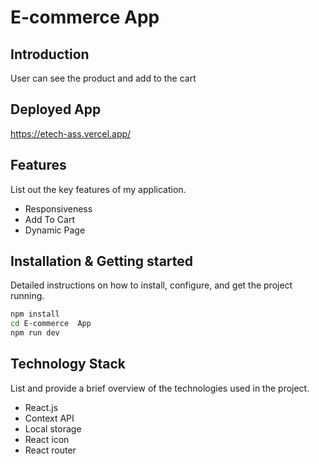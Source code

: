# E-commerce App

## Introduction
User can see the product and add to the cart

## Deployed App
https://etech-ass.vercel.app/


## Features
List out the key features of my application.

- Responsiveness
- Add To Cart
- Dynamic Page


## Installation & Getting started
Detailed instructions on how to install, configure, and get the project running.

```bash
npm install 
cd E-commerce  App
npm run dev
```



## Technology Stack
List and provide a brief overview of the technologies used in the project.

- React.js
- Context API
- Local storage
- React icon
- React router
